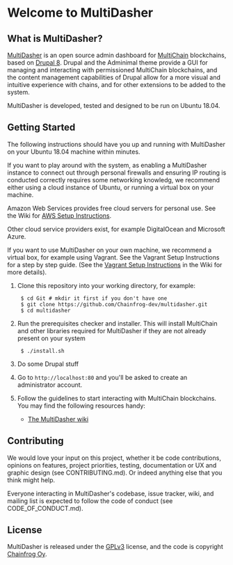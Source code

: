 # Welcome to MultiDasher

## What is MultiDasher?

[MultiDasher](http://www.multidasher.org/) is an open source admin dashboard for [MultiChain](http://www.multichain.com/) blockchains, based on [Drupal 8](http://www.drupal.org/). Drupal and the Adminimal theme provide a GUI for managing and interacting with permissioned MultiChain blockchains, and the content management capabilities of Drupal allow for a more visual and intuitive experience with chains, and for other extensions to be added to the system.

MultiDasher is developed, tested and designed to be run on Ubuntu 18.04.

## Getting Started

The following instructions should have you up and running with MultiDasher on your Ubuntu 18.04 machine within minutes.

If you want to play around with the system, as enabling a MultiDasher instance to connect out through personal firewalls and ensuring IP routing is conducted correctly requires some networking knowledg, we recommend either using a cloud instance of Ubuntu, or running a virtual box on your machine.

Amazon Web Services provides free cloud servers for personal use. See the Wiki for [AWS Setup Instructions]( https://github.com/Chainfrog-dev/multidasher/wiki/AWS-Setup-Instructions).

Other cloud service providers exist, for example DigitalOcean and Microsoft Azure.

If you want to use MultiDasher on your own machine, we recommend a virtual box, for example using Vagrant. See the Vagrant Setup Instructions for a step by step guide. (See the [Vagrant Setup Instructions](https://github.com/Chainfrog-dev/multidasher/wiki/Vagrant-Setup-Instructions) in the Wiki for more details).

1. Clone this repository into your working directory, for example:

        $ cd Git # mkdir it first if you don't have one
        $ git clone https://github.com/Chainfrog-dev/multidasher.git
        $ cd multidasher
        
2. Run the prerequisites checker and installer. This will install MultiChain and other libraries required for MultiDasher if they are not already present on your system

        $ ./install.sh
        
3. Do some Drupal stuff

4. Go to `http://localhost:80` and you'll be asked to create an administrator account.

5. Follow the guidelines to start interacting with MultiChain blockchains. You may find
   the following resources handy:
    * [The MultiDasher wiki](https://github.com/Chainfrog-dev/multidasher/wiki)

## Contributing

We would love your input on this project, whether it be code contributions, opinions on features, project priorities, testing, documentation or UX and graphic design (see CONTRIBUTING.md). Or indeed anything else that you think might help.

Everyone interacting in MultiDasher's codebase, issue tracker, wiki, and mailing list is expected to follow the code of conduct (see CODE_OF_CONDUCT.md).

## License

MultiDasher is released under the [GPLv3](http://www.gnu.org/licenses/gpl.html) license, and the code is copyright [Chainfrog Oy](http://www.chainfrog.com/).
